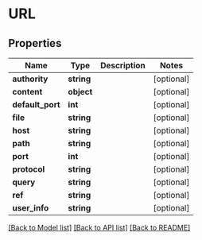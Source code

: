 # URL

## Properties
Name | Type | Description | Notes
------------ | ------------- | ------------- | -------------
**authority** | **string** |  | [optional] 
**content** | **object** |  | [optional] 
**default_port** | **int** |  | [optional] 
**file** | **string** |  | [optional] 
**host** | **string** |  | [optional] 
**path** | **string** |  | [optional] 
**port** | **int** |  | [optional] 
**protocol** | **string** |  | [optional] 
**query** | **string** |  | [optional] 
**ref** | **string** |  | [optional] 
**user_info** | **string** |  | [optional] 

[[Back to Model list]](../README.md#documentation-for-models) [[Back to API list]](../README.md#documentation-for-api-endpoints) [[Back to README]](../README.md)


